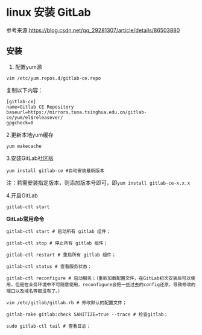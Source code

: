 # linux 安装 GitLab
参考来源:https://blog.csdn.net/qq_29281307/article/details/86503880

## 安装
1. 配置yum源
```
vim /etc/yum.repos.d/gitlab-ce.repo
```

复制以下内容：
```
[gitlab-ce]
name=Gitlab CE Repository
baseurl=https://mirrors.tuna.tsinghua.edu.cn/gitlab-ce/yum/el$releasever/
gpgcheck=0
````
2.更新本地yum缓存
```
yum makecache
```

3.安装GitLab社区版
```
yum install gitlab-ce #自动安装最新版本
```

注：若需安装指定版本，则添加版本号即可，即`yum install gitlab-ce-x.x.x`

4.开启GitLab
```
gitlab-ctl start
```
**GitLab常用命令**
```
gitlab-ctl start # 启动所有 gitlab 组件；

gitlab-ctl stop # 停止所有 gitlab 组件；

gitlab-ctl restart # 重启所有 gitlab 组件；

gitlab-ctl status # 查看服务状态；

gitlab-ctl reconfigure # 启动服务；（重新加载配置文件，在GitLab初次安装后可以使用，但是在业务环境中不可随意使用，reconfigure会把一些过去的config还原，导致修改的端口以及域名等都没有了。）

vim /etc/gitlab/gitlab.rb # 修改默认的配置文件；

gitlab-rake gitlab:check SANITIZE=true --trace # 检查gitlab；

sudo gitlab-ctl tail # 查看日志；
```
